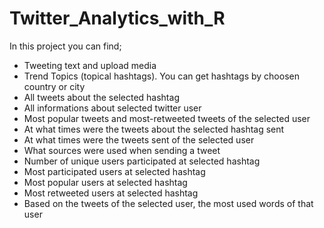 # Twitter_Analytics_with_R
In this project you can find;
  * Tweeting text and upload media
  * Trend Topics (topical hashtags). You can  get hashtags by choosen country or city
  * All tweets about the selected hashtag
  * All informations about selected twitter user
  * Most popular tweets and most-retweeted tweets of the selected user
  * At what times were the tweets about the selected hashtag sent
  * At what times were the tweets sent of the selected user
  * What sources were used when sending a tweet
  * Number of unique users participated at selected hashtag
  * Most participated users at selected hashtag
  * Most popular users at selected hashtag
  * Most retweeted users at selected hashtag
  * Based on the tweets of the selected user, the most used words of that user
  